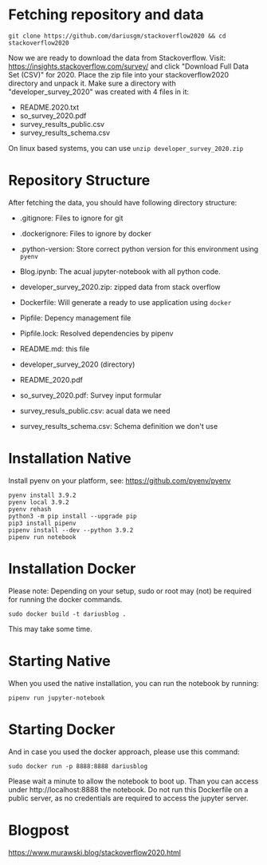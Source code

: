# Fetching repository and data

```
git clone https://github.com/dariusgm/stackoverflow2020 && cd stackoverflow2020
```

Now we are ready to download the data from Stackoverflow. Visit: https://insights.stackoverflow.com/survey/ and click "Download Full Data Set (CSV)" for 2020. Place the zip file into your stackoverflow2020 directory and unpack it. Make sure a directory with "developer_survey_2020" was created with 4 files in it:
* README.2020.txt
* so_survey_2020.pdf
* survey_results_public.csv
* survey_results_schema.csv

 On linux based systems, you can use `unzip developer_survey_2020.zip`

# Repository Structure

After fetching the data, you should have following directory structure:

- .gitignore: Files to ignore for git
- .dockerignore: Files to ignore by docker
- .python-version: Store correct python version for this environment using `pyenv`
- Blog.ipynb: The acual jupyter-notebook with all python code.
- developer_survey_2020.zip: zipped data from stack overflow
- Dockerfile: Will generate a ready to use application using `docker`
- Pipfile: Depency management file
- Pipfile.lock: Resolved dependencies by pipenv
- README.md: this file

- developer_survey_2020 (directory)
- README_2020.pdf 
- so_survey_2020.pdf: Survey input formular
- survey_resuls_public.csv: acual data we need
- survey_results_schema.csv: Schema definition we don't use


# Installation Native

Install pyenv on your platform, see: https://github.com/pyenv/pyenv


```
pyenv install 3.9.2
pyenv local 3.9.2
pyenv rehash
python3 -m pip install --upgrade pip
pip3 install pipenv
pipenv install --dev --python 3.9.2
pipenv run notebook
```

# Installation Docker

Please note: Depending on your setup, sudo or root may (not) be required for running the docker commands. 

```
sudo docker build -t dariusblog .
```
This may take some time.


# Starting Native

When you used the native installation, you can run the notebook by running:
```
pipenv run jupyter-notebook
```

# Starting Docker

And in case you used the docker approach, please use this command:
```
sudo docker run -p 8888:8888 dariusblog
```

Please wait a minute to allow the notebook to boot up. Than you can access under http://localhost:8888 the notebook. Do not run this Dockerfile on a public server, as no credentials are required to access the jupyter server.

# Blogpost
https://www.murawski.blog/stackoverflow2020.html


